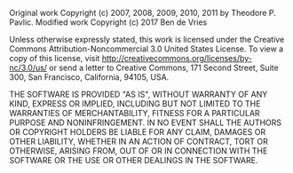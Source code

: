 Original work Copyright (c) 2007, 2008, 2009, 2010, 2011 by Theodore P. Pavlic. 
Modified work Copyright (c) 2017 Ben de Vries

Unless otherwise expressly stated, this work is licensed under the Creative Commons Attribution-Noncommercial 3.0 United States License. To view a copy of this license, visit http://creativecommons.org/licenses/by-nc/3.0/us/ or send a letter to Creative Commons, 171 Second Street, Suite 300, San Francisco, California, 94105, USA.

THE SOFTWARE IS PROVIDED "AS IS", WITHOUT WARRANTY OF ANY KIND, EXPRESS OR IMPLIED, INCLUDING BUT NOT LIMITED TO THE WARRANTIES OF MERCHANTABILITY, FITNESS FOR A PARTICULAR PURPOSE AND NONINFRINGEMENT. IN NO EVENT SHALL THE AUTHORS OR COPYRIGHT HOLDERS BE LIABLE FOR ANY CLAIM, DAMAGES OR OTHER LIABILITY, WHETHER IN AN ACTION OF CONTRACT, TORT OR OTHERWISE, ARISING FROM, OUT OF OR IN CONNECTION WITH THE SOFTWARE OR THE USE OR OTHER DEALINGS IN THE SOFTWARE.